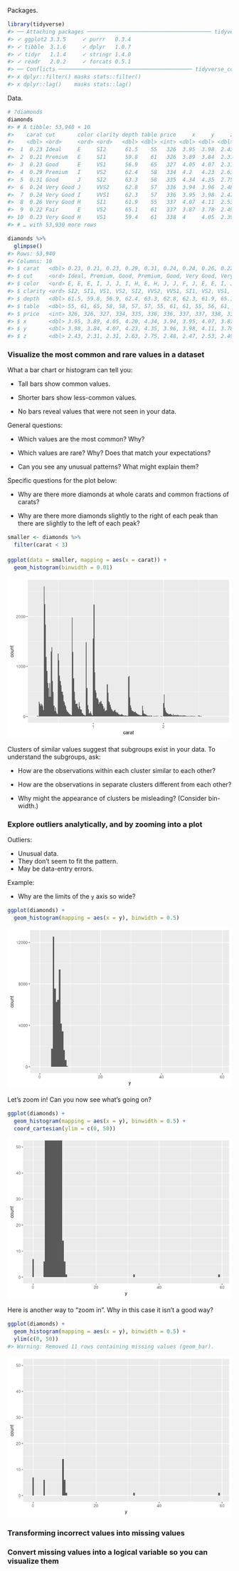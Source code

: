 
Packages.

``` r
library(tidyverse)
#> ── Attaching packages ─────────────────────────────────────── tidyverse 1.3.1 ──
#> ✓ ggplot2 3.3.5     ✓ purrr   0.3.4
#> ✓ tibble  3.1.6     ✓ dplyr   1.0.7
#> ✓ tidyr   1.1.4     ✓ stringr 1.4.0
#> ✓ readr   2.0.2     ✓ forcats 0.5.1
#> ── Conflicts ────────────────────────────────────────── tidyverse_conflicts() ──
#> x dplyr::filter() masks stats::filter()
#> x dplyr::lag()    masks stats::lag()
```

Data.

``` r
# ?diamonds
diamonds
#> # A tibble: 53,940 × 10
#>    carat cut       color clarity depth table price     x     y     z
#>    <dbl> <ord>     <ord> <ord>   <dbl> <dbl> <int> <dbl> <dbl> <dbl>
#>  1  0.23 Ideal     E     SI2      61.5    55   326  3.95  3.98  2.43
#>  2  0.21 Premium   E     SI1      59.8    61   326  3.89  3.84  2.31
#>  3  0.23 Good      E     VS1      56.9    65   327  4.05  4.07  2.31
#>  4  0.29 Premium   I     VS2      62.4    58   334  4.2   4.23  2.63
#>  5  0.31 Good      J     SI2      63.3    58   335  4.34  4.35  2.75
#>  6  0.24 Very Good J     VVS2     62.8    57   336  3.94  3.96  2.48
#>  7  0.24 Very Good I     VVS1     62.3    57   336  3.95  3.98  2.47
#>  8  0.26 Very Good H     SI1      61.9    55   337  4.07  4.11  2.53
#>  9  0.22 Fair      E     VS2      65.1    61   337  3.87  3.78  2.49
#> 10  0.23 Very Good H     VS1      59.4    61   338  4     4.05  2.39
#> # … with 53,930 more rows
```

``` r
diamonds %>% 
  glimpse()
#> Rows: 53,940
#> Columns: 10
#> $ carat   <dbl> 0.23, 0.21, 0.23, 0.29, 0.31, 0.24, 0.24, 0.26, 0.22, 0.23, 0.…
#> $ cut     <ord> Ideal, Premium, Good, Premium, Good, Very Good, Very Good, Ver…
#> $ color   <ord> E, E, E, I, J, J, I, H, E, H, J, J, F, J, E, E, I, J, J, J, I,…
#> $ clarity <ord> SI2, SI1, VS1, VS2, SI2, VVS2, VVS1, SI1, VS2, VS1, SI1, VS1, …
#> $ depth   <dbl> 61.5, 59.8, 56.9, 62.4, 63.3, 62.8, 62.3, 61.9, 65.1, 59.4, 64…
#> $ table   <dbl> 55, 61, 65, 58, 58, 57, 57, 55, 61, 61, 55, 56, 61, 54, 62, 58…
#> $ price   <int> 326, 326, 327, 334, 335, 336, 336, 337, 337, 338, 339, 340, 34…
#> $ x       <dbl> 3.95, 3.89, 4.05, 4.20, 4.34, 3.94, 3.95, 4.07, 3.87, 4.00, 4.…
#> $ y       <dbl> 3.98, 3.84, 4.07, 4.23, 4.35, 3.96, 3.98, 4.11, 3.78, 4.05, 4.…
#> $ z       <dbl> 2.43, 2.31, 2.31, 2.63, 2.75, 2.48, 2.47, 2.53, 2.49, 2.39, 2.…
```

### Visualize the most common and rare values in a dataset

What a bar chart or histogram can tell you:

-   Tall bars show common values.

-   Shorter bars show less-common values.

-   No bars reveal values that were not seen in your data.

General questions:

-   Which values are the most common? Why?

-   Which values are rare? Why? Does that match your expectations?

-   Can you see any unusual patterns? What might explain them?

Specific questions for the plot below:

-   Why are there more diamonds at whole carats and common fractions of
    carats?

-   Why are there more diamonds slightly to the right of each peak than
    there are slightly to the left of each peak?

``` r
smaller <- diamonds %>% 
  filter(carat < 3)

ggplot(data = smaller, mapping = aes(x = carat)) +
  geom_histogram(binwidth = 0.01)
```

![](README_files/figure-gfm/unnamed-chunk-4-1.png)<!-- -->

Clusters of similar values suggest that subgroups exist in your data. To
understand the subgroups, ask:

-   How are the observations within each cluster similar to each other?

-   How are the observations in separate clusters different from each
    other?

-   Why might the appearance of clusters be misleading? (Consider
    bin-width.)

### Explore outliers analytically, and by zooming into a plot

Outliers:

-   Unusual data.
-   They don’t seem to fit the pattern.
-   May be data-entry errors.

Example:

-   Why are the limits of the `y` axis so wide?

``` r
ggplot(diamonds) + 
  geom_histogram(mapping = aes(x = y), binwidth = 0.5)
```

![](README_files/figure-gfm/unnamed-chunk-5-1.png)<!-- -->

Let’s zoom in! Can you now see what’s going on?

``` r
ggplot(diamonds) + 
  geom_histogram(mapping = aes(x = y), binwidth = 0.5) +
  coord_cartesian(ylim = c(0, 50))
```

![](README_files/figure-gfm/unnamed-chunk-6-1.png)<!-- -->

Here is another way to “zoom in”. Why in this case it isn’t a good way?

``` r
ggplot(diamonds) + 
  geom_histogram(mapping = aes(x = y), binwidth = 0.5) +
  ylim(c(0, 50))
#> Warning: Removed 11 rows containing missing values (geom_bar).
```

![](README_files/figure-gfm/unnamed-chunk-7-1.png)<!-- -->

### Transforming incorrect values into missing values

### Convert missing values into a logical variable so you can visualize them
